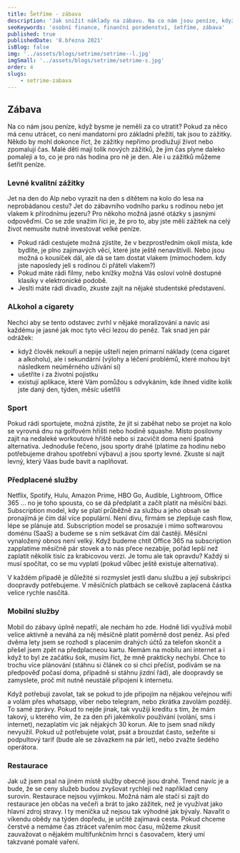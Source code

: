 ```yaml
---
title: Šetříme - zábava
description: 'Jak snižit náklady na zábavu. Na co nám jsou peníze, když bysme je neměli za co utratit? Pokud za něco má cenu utrácet, co není mandatorní pro základní přežití, tak jsou to zážitky. Ale i u zážitků můžeme šetřit peníze.'
seoKeywords: 'osobní finance, finanční poradenství, šetříme, zábava'
published: true
publishedDate: '8.března 2021'
isBlog: false
img: '../assets/blogs/setrime/setrime--l.jpg'
imgSmall: '../assets/blogs/setrime/setrime-s.jpg'
order: 4
slugs:
    - setrime-zabava
---
```



## Zábava
Na co nám jsou peníze, když bysme je neměli za co utratit? Pokud za něco má cenu utrácet, co není mandatorní pro základní přežití, tak jsou to zážitky. Někdo by mohl dokonce říct, že zážitky nepřímo prodlužují život nebo zpomalují čas. Malé děti mají tolik nových zážitků, že jim čas plyne daleko pomaleji a to, co je pro nás hodina pro ně je den. Ale i u zážitků můžeme šetřit peníze.

### Levné kvalitní zážitky
Jet na den do Alp nebo vyrazit na den s dítětem na kolo do lesa na neprobádanou cestu? Jet do zábavního vodního parku s rodinou nebo jet vlakem k přírodnímu jezeru? Pro někoho možná jasné otázky s jasnými odpověďmi. Co se zde snažím říci je, že pro to, aby jste měli zážitek na celý život nemusíte nutně investovat velké peníze. 
- Pokud rádi cestujete možná zjistíte, že v bezprostředním okolí místa, kde bydlíte, je plno zajimavých věcí, které jste ještě nenavštívili. Nebo jsou možná o kousíček dál, ale dá se tam dostat vlakem (mimochodem. kdy jste naposledy jeli s rodinou či přáteli vlakem?)
- Pokud máte rádi filmy, nebo knížky možná Vás osloví volně dostupné klasiky v elektronické podobě. 
- Jeslti máte rádi divadlo, zkuste zajít na nějaké studentské představení.

### ALkohol a cigarety
Nechci aby se tento odstavec zvrhl v nějaké moralizování a navíc asi každému je jasné jak moc tyto věci lezou do peněz. Tak snad jen pár odrážek:
- když člověk nekouří a nepije ušteří nejen primarní náklady (cena cigaret a alkoholu), ale i sekundární (výlohy a léčení problémů, které mohou být následkem neúměrného užívání si)
- ušetříte i za životní pojistku
- existují aplikace, které Vám pomůžou s odvykáním, kde ihned vidíte kolik jste daný den, týden, měsíc ušetřili

### Sport
Pokud rádi sportujete, možná zjistíte, že jít si zaběhat nebo se projet na kolo se vyrovná dnu na golfovém hřišti nebo hodině squashe. Místo posilovny zajít na nedaleké workoutové hřiště nebo si zacvičit doma není špatná alternativa. Jednoduše řečeno, jsou sporty drahé (platíme za hodinu nebo potřebujeme drahou spotřební výbavu) a jsou sporty levné. Zkuste si najít levný, který Váas bude bavit a naplňovat.

### Předplacené služby
Netflix, Spotify, Hulu, Amazon Prime, HBO Go, Audible, Lightroom, Office 365 ... no je toho spousta, co se dá předplatit a začít platit na měsíční bázi. Subscription model, kdy se platí průběžně za službu a jeho obsah se pronajímá je čím dál více populární. Není divu, firmám se zlepšuje cash flow, lépe se plánuje atd. Subscription model se prosazuje i mimo softwarovou doménu (SaaS) a budeme se s ním setkávat čím dál častěji. Měsíční vynaložený obnos není velký. Když budeme chtít Office 365 na subscription zapplatíme měsíčně pár stovek a to nás přece nezabije, pořád lepší než zaplatit několik tisíc za krabicovou verzi. Je tomu ale tak opravdu? Každý si musí spočítat, co se mu vyplatí (pokud vůbec ještě existuje alternativa).

V každém případě je důležité si rozmyslet jestli danu službu a její subskripci doopravdy potřebujeme. V měsíčních platbách se celkově zaplacená částka velice rychle nasčítá.

### Mobilní služby
Mobil do zábavy úplně nepatří, ale nechám ho zde. Hodně lidí využívá mobil velice aktivně a neváhá za něj měsíčně platit poměrně dost peněz. Asi před dvěma lety jsem se rozhodl s placením drahých účtů za telefon skončit a přešel jsem zpět na předplacneou kartu. Nemám na mobilu ani internet a i když to byl ze začátku šok, musím říct, že mně prakticky nechybí. Chce to trochu více plánování (stáhnu si článek co si chci přečíst, podívám se na předpověď počasí doma, případně si stáhnu jizdní řád), ale doopravdy se zamyslete, proč mít nutně neustálé připojení k internetu.

Když potřebuji zavolat, tak se pokud to jde připojím na nějakou veřejnou wifi a volám přes whatsapp, viber nebo telegram, nebo zkrátka zavolám později. To samé zprávy. Pokud to nejde jinak, tak využiji kreditu s tím, že mám takový, u kterého vím, že za den při jakémkoliv používání (volání, sms i internet), nezaplatím víc jak nějakých 30 korun. Ale to jsem snad nikdy nevyužil.
Pokud už potřebujete volat, psát a brouzdat často, sežeňte si podpultový tarif (bude ale se závazkem na pár let), nebo zvažte šedého operátora.

### Restaurace
Jak už jsem psal na jiném místě služby obecně jsou drahé. Trend navíc je a bude, že se ceny služeb budou zvyšovat rychleji než například ceny surovin. Restaurace nejsou vyjímkou. Možná nám ale stačí si zajít do restaurace jen občas na večeři a brát to jako zážitek, než je využívat jako hlavní zdroj stravy. I ty meníčka už nejsou tak výhodné jak bývaly. Navařit o víkendu obědy na týden dopředu, je určitě zajimavá cesta. Pokud chceme čerstvé a nemáme čas ztrácet vařením moc času, můžeme zkusit zauvažovat o nějakém multifunkčním hrnci s časovačem, který umí takzvané pomalé vaření.
